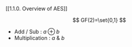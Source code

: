 
[[1.1.0. Overview of AES]]

$$
GF(2)=\set{0,1}
$$


- Add / Sub : $a\oplus b$
- Multiplication : $a\ \&\ b$

